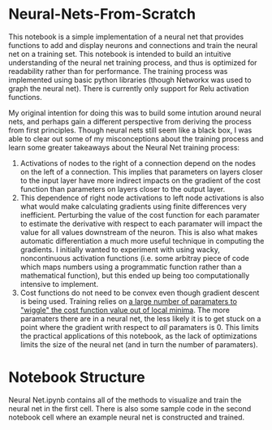 # Neural-Nets-From-Scratch
This notebook is a simple implementation of a neural net that provides functions to add and display neurons and connections and train the neural net on a training set. This notebook is intended to build an intuitive understanding of the neural net training process, and thus is optimized for readability rather than for performance. The training process was implemented using basic python libraries (though Networkx was used to graph the neural net). There is currently only support for Relu activation functions. 

My original intention for doing this was to build some intution around neural nets, and perhaps gain a different perspective from deriving the process from first principles. Though neural nets still seem like a black box, I was able to clear out some of my misconceptions about the training process and  learn some greater takeaways about the Neural Net training process: 

1.  Activations of nodes to the right of a connection depend on the nodes on the left of a connection. This implies that parameters on layers closer to the input layer have more indirect impacts on the gradient of the cost function than parameters on layers closer to the output layer.
1.  This dependence of right node activations to left node activations is also what would make calculating gradients using finite differences very inefficient. Perturbing the value of the cost function for each paramater to estimate the derivative with respect to each paramater will impact the value for all values downstream of the neuron. This is also what makes automatic differentiation a much more useful technique in computing the gradients. I initially wanted to experiment with using wacky, noncontinuous activation functions (i.e. some arbitray piece of code which maps numbers using a programmatic function rather than a mathematical function), but this ended up being too computationally intensive to implement. 
1.  Cost functions do not need to be convex even though gradient descent is being used. Training relies on [a large number of paramaters to "wiggle" the cost function value out of local minima](https://www.quora.com/Are-neural-nets-always-convex-with-respect-to-the-weights-And-if-not-how-does-gradient-descent-work-so-well). The more paramaters there are in a neural net, the less likely it is to get stuck on a point where the gradient writh respect to *all* paramaters is 0. This limits the practical applications of this notebook, as the lack of optimizations limits the size of the neural net (and in turn the number of paramaters). 

# Notebook Structure
Neural Net.ipynb contains all of the methods to visualize and train the neural net in the first cell. There is also some sample code in the second notebook cell where an example neural net is constructed and trained. 



